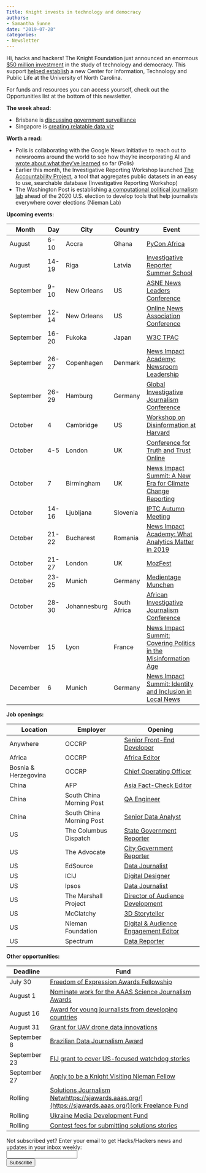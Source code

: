 ```yaml
---
Title: Knight invests in technology and democracy
authors: 
- Samantha Sunne
date: "2019-07-28"
categories:
- Newsletter
---
```


Hi, hacks and hackers! The Knight Foundation just announced an enormous [$50 million investment](https://medium.com/trust-media-and-democracy/strengthening-democracy-in-the-digital-age-knights-50-million-investment-in-a-new-field-of-1fc4fadf5ec4) in the study of technology and democracy. This support [helped establish](https://twitter.com/uncmjschool/status/1153278785158033409?s=11) a new Center for Information, Technology and Public Life at the University of North Carolina.

For funds and resources you can access yourself, check out the Opportunities list at the bottom of this newsletter.

**The week ahead:**

* Brisbane is [discussing government surveillance](https://www.meetup.com/Hacks-Hackers-Brisbane/events/263306586/)
* Singapore is [creating relatable data viz](https://www.meetup.com/Hacks-Hackers-Singapore/events/263183042/)

**Worth a read:**

* Polis is collaborating with the Google News Initiative to reach out to newsrooms around the world to see how they’re incorporating AI and [wrote about what they’ve learned](https://blogs.lse.ac.uk/polis/2019/07/17/the-journalism-ai-global-survey-what-weve-learned-so-far/) so far (Polis)
* Earlier this month, the Investigative Reporting Workshop launched [The Accountability Project](https://investigativereportingworkshop.org/2019/07/10/introducing-the-accountability-project-a-new-resource-for-public-data/), a tool that aggregates public datasets in an easy to use, searchable database (Investigative Reporting Workshop)
* The Washington Post is establishing [a computational political journalism lab](https://www.niemanlab.org/2019/07/how-to-cover-11250-elections-at-once-heres-how-the-washington-posts-new-computational-journalism-lab-will-tackle-2020/) ahead of the 2020 U.S. election  to develop tools that help journalists everywhere cover elections (Nieman Lab) 

**Upcoming events:**

| Month | Day | City | Country | Event |
| ----- | --- | ---- | ------- | ----- |
August | 6-10 | Accra | Ghana | [PyCon Africa](https://africa.pycon.org/)
August | 14-19 | Riga | Latvia | [Investigative Reporter Summer School](https://www.media-summerschool.lv/)
September | 9-10 | New Orleans | US | [ASNE News Leaders Conference](https://www.asne.org/ev_calendar_day.asp?date=9%2F9%2F19&eventid=21)
September | 12-14 | New Orleans | US | [Online News Association Conference](https://journalists.org/events/)
September | 16-20 | Fukoka | Japan | [W3C TPAC](https://www.w3.org/2019/09/TPAC/)
September | 26-27 | Copenhagen | Denmark | [News Impact Academy: Newsroom Leadership](https://medium.com/we-are-the-european-journalism-centre/whats-new-in-climate-politics-and-local-reporting-join-our-free-news-impact-events-and-find-out-3c9bf2a833af)
September | 26-29 | Hamburg | Germany | [Global Investigative Journalism Conference](https://gijc2019.org/)
October | 4 | Cambridge | US | [Workshop on Disinformation at Harvard](https://cyber.harvard.edu/story/2019-04/comparative-approaches-disinformation-call-extended-abstracts)
October | 4-5 | London | UK | [Conference for Truth and Trust Online](https://truthandtrustonline.com/)
October | 7 | Birmingham | UK | [News Impact Summit: A New Era for Climate Change Reporting](https://medium.com/we-are-the-european-journalism-centre/whats-new-in-climate-politics-and-local-reporting-join-our-free-news-impact-events-and-find-out-3c9bf2a833af)
October | 14-16 | Ljubljana | Slovenia | [IPTC Autumn Meeting](https://iptc.org/events/autumn-meeting-2019/)
October | 21-22 | Bucharest | Romania | [News Impact Academy: What Analytics Matter in 2019](https://medium.com/we-are-the-european-journalism-centre/whats-new-in-climate-politics-and-local-reporting-join-our-free-news-impact-events-and-find-out-3c9bf2a833af)
October | 21-27 | London | UK | [MozFest](https://www.mozillafestival.org/en/)
October | 23-25 | Munich | Germany | [Medientage Munchen](https://medientage.de/?lang=en)
October | 28-30 | Johannesburg | South Africa | [African Investigative Journalism Conference](http://journalism.co.za/aijc/)
November | 15 | Lyon | France | [News Impact Summit: Covering Politics in the Misinformation Age](https://medium.com/we-are-the-european-journalism-centre/whats-new-in-climate-politics-and-local-reporting-join-our-free-news-impact-events-and-find-out-3c9bf2a833af)
December | 6 | Munich | Germany | [News Impact Summit: Identity and Inclusion in Local News](https://medium.com/we-are-the-european-journalism-centre/whats-new-in-climate-politics-and-local-reporting-join-our-free-news-impact-events-and-find-out-3c9bf2a833af)

**Job openings:**

| Location | Employer | Opening |
| -------- | -------- | ------- |
Anywhere | OCCRP | [Senior Front-End Developer](https://www.occrp.org/en/occrp-jobs/senior-front-end-developer)
Africa | OCCRP | [Africa Editor](https://www.occrp.org/en/occrp-jobs/africa-editor)
Bosnia & Herzegovina | OCCRP | [Chief Operating Officer](https://www.occrp.org/en/occrp-jobs/chief-operating-officer)
China | AFP | [Asia Fact-Check Editor](https://www.afp.com/en/afp-hiring-asia-fact-check-editor)
China | South China Morning Post | [QA Engineer](https://www.cpjobs.com/hk/job/qa-engineer-product-ref-prod-qae-3201020)
China | South China Morning Post | [Senior Data Analyst](https://www.cpjobs.com/hk/job/senior-data-analyst-ref-da-sda-3247786)
US | The Columbus Dispatch | [State Government Reporter](https://www.ire.org/archives/jobs/job/state-government-reporter)
US | The Advocate | [City Government Reporter](https://mediajobs.poynter.org/job-details/1884/city-government-reporter/?porder=City+Reporter#top-pagination)
US | EdSource | [Data Journalist](https://www.ire.org/archives/jobs/job/data-journalist-3)
US | ICIJ | [Digital Designer](https://careers.journalists.org/jobs/12584017/digital-designer)
US | Ipsos | [Data Journalist](https://www.ire.org/archives/jobs/job/data-journalist-4)
US | The Marshall Project | [Director of Audience Development](https://careers.journalists.org/jobs/12583772/director-of-audience-development)
US | McClatchy | [3D Storyteller](https://medium.com/mcclatchynvl/we-need-your-superpower-join-our-3d-storytelling-program-61e8aa253e70)
US | Nieman Foundation | [Digital & Audience Engagement Editor](https://mediajobs.poynter.org/job-details/1839/digital-and-audience-engagement-editor/?porder=Audience+Engagement+Manager#top-pagination)
US | Spectrum | [Data Reporter](https://www.ire.org/archives/jobs/job/data-reporter-7)

**Other opportunities:**

| Deadline | Fund |
| -------- | ---- |
July 30 | [Freedom of Expression Awards Fellowship](https://www.indexoncensorship.org/freedom-of-expression-awards-fellowship/)
August 1 | [Nominate work for the AAAS Science Journalism Awards](https://sjawards.aaas.org/)
August 16 | [Award for young journalists from developing countries](http://www.thomsonfoundation.org/competitions/young-journalist/)
August 31 | [Grant for UAV drone data innovations](https://www.ictworks.org/grant-funding-uav-drone-data/#.XSAUH5NKhTY)
September 8 | [Brazilian Data Journalism Award](https://jornalismodedados.org/regulamento/)
September 23 | [FIJ grant to cover US-focused watchdog stories ](http://fij.org/apply-for-a-grant/)
September 27 | [Apply to be a Knight Visiting Nieman Fellow](https://nieman.harvard.edu/fellowships/nieman-visiting-fellowships/)
Rolling | [Solutions Journalism Netw](https://thewholestory.solutionsjournalism.org/now-offering-travel-funds-for-freelancers-857c49f9b395)[https://sjawards.aaas.org/](https://sjawards.aaas.org/)[ork Freelance Fund](https://thewholestory.solutionsjournalism.org/now-offering-travel-funds-for-freelancers-857c49f9b395)
Rolling | [Ukraine Media Development Fund](http://ijnet.org/en/opportunities/media-development-grants-available-ukraine)
Rolling | [Contest fees for submitting solutions stories](https://thewholestory.solutionsjournalism.org/submitting-your-solutions-story-to-a-journalism-award-contest-we-can-help-with-the-fees-12b3e3ab6b01?mc_cid=57b074cc10&mc_eid=f9f525b1fd)

<div id="mc_embed_signup"><form id="mc-embedded-subscribe-form" class="validate" action="//hackshackers.us1.list-manage.com/subscribe/post?u=c56f2e53d5ed6ef87f8aaa75c&amp;id=fb2bc6f10b" method="post" name="mc-embedded-subscribe-form" novalidate="" target="_blank">

<div id="mc_embed_signup_scroll">

<div class="mc-field-group"><label for="mce-EMAIL">Not subscribed yet? Enter your email to get Hacks/Hackers news and updates in your inbox weekly:  </label></div>

<div class="mc-field-group"><input id="mce-EMAIL" class="required email" name="EMAIL" type="email" value="" /></div>

<!-- real people should not fill this in and expect good things - do not remove this or risk form bot signups-->

<div style="position: absolute; left: -5000px;"><input tabindex="-1" name="b_c56f2e53d5ed6ef87f8aaa75c_fb2bc6f10b" type="text" value="" /></div>

<div class="clear"><input id="mc-embedded-subscribe" class="button" name="subscribe" type="submit" value="Subscribe" /></div>

</div>

</form></div>

<!--End mc_embed_signup-->

<meta name="twitter:card" content="summary">

<meta name="twitter:image:src" content="https://hackshackers.com/content-images/about/hackshackers_logomark.png">
